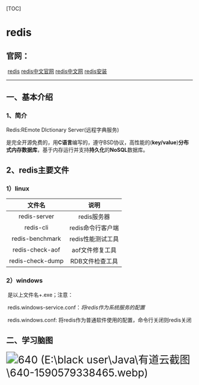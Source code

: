 [TOC]

# redis



## 官网：

​			[redis](https://redis.io/ )       	[redis中文官网](	http://www.redis.cn/)	 	[redis中文网](https://www.redis.com.cn/redis-tutorial)			[redis安装](https://github.com/microsoftarchive/redis/releases/tag/win-3.2.100)



------



## 一、基本介绍

### 1、简介

Redis:REmote DIctionary Server(远程字典服务)

是完全开源免费的，用**C语言**编写的，遵守BSD协议，高性能的(**key/value**)**分布式内存数据库**，基于内存运行并支持**持久化**的**NoSQL**数据库。

## 2、redis主要文件

### 1）linux

|      文件名      |       说明        |
| :--------------: | :---------------: |
|   redis-server   |    redis服务器    |
|    redis-cli     | redis命令行客户端 |
| redis-benchmark  | redis性能测试工具 |
| redis-check-aof  |  aof文件修复工具  |
| redis-check-dump |  RDB文件检查工具  |

### 2）windows

​	是以上文件名+.exe；注意：

​	redis.windows-service.conf：*将redis作为系统服务的配置*

​	redis.windows.conf:					将redis作为普通软件使用的配置，命令行关闭则redis关闭









## 二、学习脑图

<img src="https://mmbiz.qpic.cn/mmbiz_jpg/uChmeeX1FpxkH6kQjCqAqenNp6ricfkKO8dyZ9W5olSoxiaT7RngWc35DC0cYsk0T0jskpn0037CuzAPV9STibxlg/640?wx_fmt=jpeg&amp;tp=webp&amp;wxfrom=5&amp;wx_lazy=1&amp;wx_co=1" alt="640 (E:\black user\Java\有道云截图\640-1590579338465.webp)" style="zoom:200%;" />













